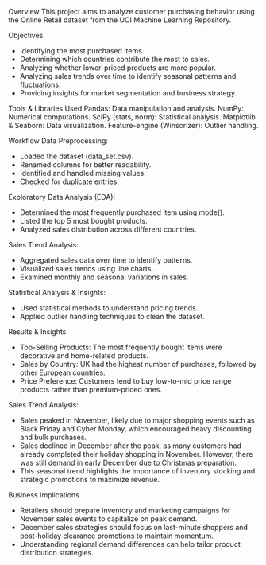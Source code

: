 Overview
This project aims to analyze customer purchasing behavior using the Online Retail dataset from the UCI Machine Learning Repository. 

Objectives
- Identifying the most purchased items.
- Determining which countries contribute the most to sales.
- Analyzing whether lower-priced products are more popular.
- Analyzing sales trends over time to identify seasonal patterns and fluctuations.
- Providing insights for market segmentation and business strategy.

Tools & Libraries Used
Pandas: Data manipulation and analysis.
NumPy: Numerical computations.
SciPy (stats, norm): Statistical analysis.
Matplotlib & Seaborn: Data visualization.
Feature-engine (Winsorizer): Outlier handling.

Workflow
Data Preprocessing:
- Loaded the dataset (data_set.csv).
- Renamed columns for better readability.
- Identified and handled missing values.
- Checked for duplicate entries.

Exploratory Data Analysis (EDA):
- Determined the most frequently purchased item using mode().
- Listed the top 5 most bought products.
- Analyzed sales distribution across different countries.

Sales Trend Analysis:
- Aggregated sales data over time to identify patterns.
- Visualized sales trends using line charts.
- Examined monthly and seasonal variations in sales.

Statistical Analysis & Insights:
- Used statistical methods to understand pricing trends.
- Applied outlier handling techniques to clean the dataset.

Results & Insights
- Top-Selling Products: The most frequently bought items were decorative and home-related products.
- Sales by Country: UK had the highest number of purchases, followed by other European countries.
- Price Preference: Customers tend to buy low-to-mid price range products rather than premium-priced ones.

Sales Trend Analysis:
- Sales peaked in November, likely due to major shopping events such as Black Friday and Cyber Monday, which encouraged heavy discounting and bulk purchases.
- Sales declined in December after the peak, as many customers had already completed their holiday shopping in November. However, there was still demand in early December due to Christmas preparation.
- This seasonal trend highlights the importance of inventory stocking and strategic promotions to maximize revenue.

Business Implications
- Retailers should prepare inventory and marketing campaigns for November sales events to capitalize on peak demand.
- December sales strategies should focus on last-minute shoppers and post-holiday clearance promotions to maintain momentum.
- Understanding regional demand differences can help tailor product distribution strategies.
